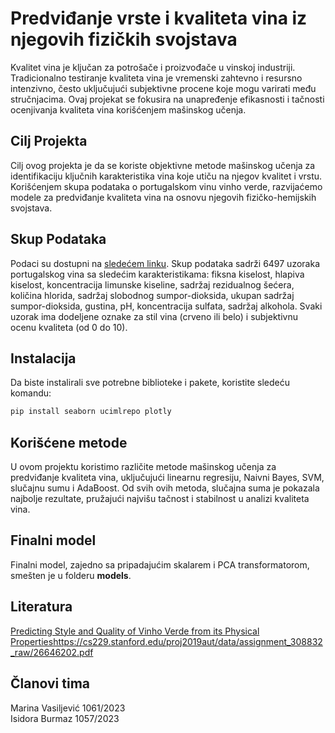 # Predviđanje vrste i kvaliteta vina iz njegovih fizičkih svojstava
Kvalitet vina je ključan za potrošače i proizvođače u vinskoj industriji. Tradicionalno testiranje kvaliteta vina je vremenski zahtevno i resursno intenzivno, često uključujući subjektivne procene koje mogu varirati među stručnjacima. Ovaj projekat se fokusira na unapređenje efikasnosti i tačnosti ocenjivanja kvaliteta vina korišćenjem mašinskog učenja.

## Cilj Projekta
Cilj ovog projekta je da se koriste objektivne metode mašinskog učenja za identifikaciju ključnih karakteristika vina koje utiču na njegov kvalitet i vrstu. Korišćenjem skupa podataka o portugalskom vinu vinho verde, razvijaćemo modele za predviđanje kvaliteta vina na osnovu njegovih fizičko-hemijskih svojstava.

## Skup Podataka
Podaci su dostupni na [sledećem linku](https://archive.ics.uci.edu/dataset/186/wine+quality). Skup podataka sadrži 6497 uzoraka portugalskog vina sa sledećim karakteristikama: fiksna kiselost, hlapiva kiselost, koncentracija limunske kiseline, sadržaj rezidualnog šećera, količina hlorida, sadržaj slobodnog sumpor-dioksida, ukupan sadržaj sumpor-dioksida, gustina, pH, koncentracija sulfata, sadržaj alkohola. Svaki uzorak ima dodeljene oznake za stil vina (crveno ili belo) i subjektivnu ocenu kvaliteta (od 0 do 10).

## Instalacija
Da biste instalirali sve potrebne biblioteke i pakete, koristite sledeću komandu:

```bash
pip install seaborn ucimlrepo plotly
```
## Korišćene metode

U ovom projektu koristimo različite metode mašinskog učenja za predviđanje kvaliteta vina, uključujući linearnu regresiju, Naivni Bayes, SVM, slučajnu sumu i AdaBoost. Od svih ovih metoda, slučajna suma je pokazala najbolje rezultate, pružajući najvišu tačnost i stabilnost u analizi kvaliteta vina.

## Finalni model
Finalni model, zajedno sa pripadajućim skalarem i PCA transformatorom, smešten je u folderu **models**.

## Literatura 
[Predicting Style and Quality of Vinho Verde from
its Physical Properties](https://archive.ics.uci.edu/dataset/186/wine+quality)https://cs229.stanford.edu/proj2019aut/data/assignment_308832_raw/26646202.pdf

## Članovi tima
Marina Vasiljević 1061/2023  
Isidora Burmaz 1057/2023
